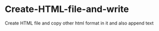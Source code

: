 # Create-HTML-file-and-write
Create HTML file and copy other html format in it and also append text
